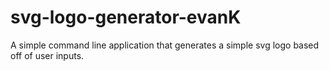 # svg-logo-generator-evanK
A simple command line application that generates a simple svg logo based off of user inputs.
